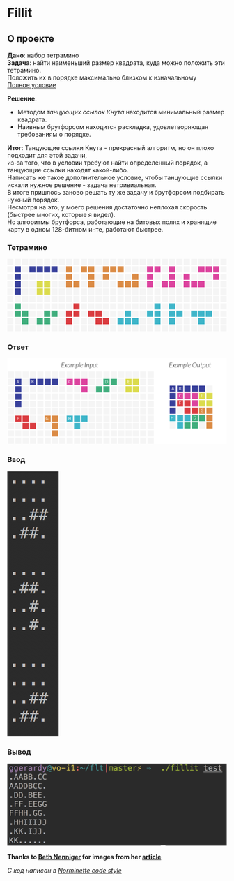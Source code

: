 # Fillit

## О проекте

**Дано**: набор тетрамино  
**Задача**: найти наименьший размер квадрата, куда можно положить эти тетрамино.  
Положить их в порядке максимально близком к изначальному  
[Полное условие](https://github.com/liftchampion/fillit/blob/master/fillit.en.pdf)  

**Решение**:
+ Методом *танцующих ссылок Кнута* находится минимальный размер квадрата.  
+ Наивным брутфорсом находится раскладка, удовлетворяющая требованиям о порядке.  

**Итог**:
Танцующие ссылки Кнута - прекрасный алгоритм, но он плохо подходит для этой задачи,  
из-за того, что в условии требуют найти определенный порядок, а танцующие ссылки находят какой-либо.  
Написать же такое дополнительное условие, чтобы танцующие ссылки искали нужное решение - задача нетривиальная.  
В итоге пришлось заново решать ту же задачу и брутфорсом подбирать нужный порядок.  
Несмотря на это, у моего решения достаточно неплохая скорость (быстрее многих, которые я видел).  
Но алгоритмы брутфорса, работающие на битовых полях и хранящие карту в одном 128-битном инте, работают быстрее.  

### Тетрамино
![tetras](https://raw.githubusercontent.com/liftchampion/fillit/master/imgs/tetras.png)
### Ответ
![answer](https://raw.githubusercontent.com/liftchampion/fillit/master/imgs/total.png)
### Ввод 
![input](https://raw.githubusercontent.com/liftchampion/fillit/master/imgs/input.png)
### Вывод
![output](https://raw.githubusercontent.com/liftchampion/fillit/master/imgs/output.png)

**Thanks to [Beth Nenniger](https://medium.com/@bethnenniger) for images from her [article](https://medium.com/@bethnenniger/fillit-solving-for-the-smallest-square-of-tetrominos-c6316004f909)**

*C код написан в [Norminette code style](https://github.com/liftchampion/Norminette)*
